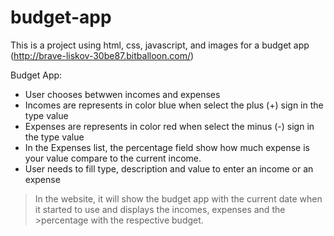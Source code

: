 # budget-app

This is a project using html, css, javascript, and images for a budget app (http://brave-liskov-30be87.bitballoon.com/)

Budget App:

- User chooses betwwen incomes and expenses
- Incomes are represents in color blue when select the plus (+) sign in the type value
- Expenses are represents in color red when select the minus (-) sign in the type value
- In the Expenses list, the percentage field show how much expense is your value compare to the current income.
- User needs to fill type, description and value to enter an income or an expense


>In the website, it will show the budget app with the current date when it started to use and displays the incomes, expenses and the >percentage with the respective budget.


